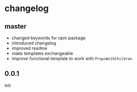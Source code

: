 # changelog

## master

- changed keywords for npm package
- introduced changelog
- improved readme
- make templates exchangeable
- improve functional template to work with `PropsWithChildren`

## 0.0.1

Init
